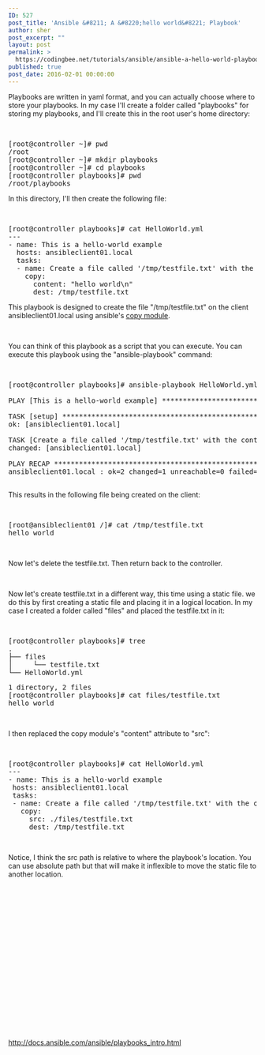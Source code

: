 ```yaml
---
ID: 527
post_title: 'Ansible &#8211; A &#8220;hello world&#8221; Playbook'
author: sher
post_excerpt: ""
layout: post
permalink: >
  https://codingbee.net/tutorials/ansible/ansible-a-hello-world-playbook
published: true
post_date: 2016-02-01 00:00:00
---
```

Playbooks are written in yaml format, and you can actually choose where to store your playbooks. In my case I'll create a folder called "playbooks" for storing my playbooks, and I'll create this in the root user's home directory:

&nbsp;
<pre>[root@controller ~]# pwd
/root
[root@controller ~]# mkdir playbooks
[root@controller ~]# cd playbooks
[root@controller playbooks]# pwd
/root/playbooks</pre>
In this directory, I'll then create the following file:

&nbsp;
<pre>[root@controller playbooks]# cat HelloWorld.yml
---
- name: This is a hello-world example
  hosts: ansibleclient01.local
  tasks:
  - name: Create a file called '/tmp/testfile.txt' with the content 'hello world'.
    copy: 
      content: "hello world\n" 
      dest: /tmp/testfile.txt
</pre>
This playbook is designed to create the file "/tmp/testfile.txt" on the client ansibleclient01.local using ansible's <a href="http://docs.ansible.com/ansible/copy_module.html" rel="nofollow">copy module</a>.

&nbsp;

You can think of this playbook as a script that you can execute. You can execute this playbook using the "ansible-playbook" command:

&nbsp;
<pre>[root@controller playbooks]# ansible-playbook HelloWorld.yml

PLAY [This is a hello-world example] *******************************************

TASK [setup] *******************************************************************
ok: [ansibleclient01.local]

TASK [Create a file called '/tmp/testfile.txt' with the content 'hello world'.]
changed: [ansibleclient01.local]

PLAY RECAP *********************************************************************
ansibleclient01.local : ok=2 changed=1 unreachable=0 failed=0

</pre>
This results in the following file being created on the client:

&nbsp;
<pre>[root@ansibleclient01 /]# cat /tmp/testfile.txt
hello world</pre>
&nbsp;

Now let's delete the testfile.txt. Then return back to the controller.

&nbsp;

Now let's create testfile.txt in a different way, this time using a static file. we do this by first creating a static file and placing it in a logical location. In my case I created a folder called "files" and placed the testfile.txt in it:

&nbsp;
<pre>[root@controller playbooks]# tree
.
├── files
│     └── testfile.txt
└── HelloWorld.yml</pre>
<pre>1 directory, 2 files
[root@controller playbooks]# cat files/testfile.txt
hello world</pre>
&nbsp;

I then replaced the copy module's "content" attribute to "src":

&nbsp;
<pre>[root@controller playbooks]# cat HelloWorld.yml
---
- name: This is a hello-world example
 hosts: ansibleclient01.local
 tasks:
 - name: Create a file called '/tmp/testfile.txt' with the content 'hello world'.
   copy: 
     src: ./files/testfile.txt 
     dest: /tmp/testfile.txt</pre>
&nbsp;

Notice, I think the src path is relative to where the playbook's location. You can use absolute path but that will make it inflexible to move the static file to another location.

&nbsp;

&nbsp;

&nbsp;

&nbsp;

&nbsp;

&nbsp;

&nbsp;

&nbsp;

&nbsp;

&nbsp;

http://docs.ansible.com/ansible/playbooks_intro.html

&nbsp;

&nbsp;